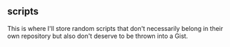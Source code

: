 ## scripts

This is where I'll store random scripts that don't necessarily belong in their own repository but also don't deserve to be thrown into a Gist.
